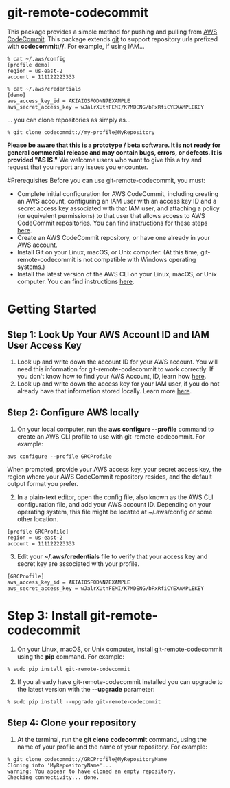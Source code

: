 # git-remote-codecommit

This package provides a simple method for pushing and pulling from [AWS CodeCommit](https://aws.amazon.com/codecommit/). This package extends [git](https://git-scm.com/) to support repository urls prefixed with **codecommit://**. For example, if using IAM...

```
% cat ~/.aws/config
[profile demo]
region = us-east-2
account = 111122223333

% cat ~/.aws/credentials
[demo]
aws_access_key_id = AKIAIOSFODNN7EXAMPLE
aws_secret_access_key = wJalrXUtnFEMI/K7MDENG/bPxRfiCYEXAMPLEKEY
```

... you can clone repositories as simply as...

```
% git clone codecommit://my-profile@MyRepository
```

**Please be aware that this is a prototype / beta software. It is not ready for
general commercial release and may contain bugs, errors, or defects. It is
provided "AS IS."** We welcome users who want to give this a try and request
that you report any issues you encounter.

#Prerequisites
Before you can use git-remote-codecommit, you must:
+ Complete initial configuration for AWS CodeCommit, including creating an AWS account, configuring an IAM user with an access key ID and a secret access key associated with that IAM user, and attaching a policy (or equivalent permissions) to that user that allows access to AWS CodeCommit repositories. You can find instructions for these steps [here](https://docs.aws.amazon.com/codecommit/latest/userguide/setting-up-https-unixes.html#setting-up-https-unixes-account).
+ Create an AWS CodeCommit repository, or have one already in your AWS account.
+ Install Git on your Linux, macOS, or Unix computer. (At this time, git-remote-codecommit is not compatible with Windows operating systems.)
+ Install the latest version of the AWS CLI on your Linux, macOS, or Unix computer. You can find instructions [here](https://docs.aws.amazon.com/cli/latest/userguide/installing.html).



# Getting Started



## Step 1: Look Up Your AWS Account ID and IAM User Access Key

1. Look up and write down the account ID for your AWS account. You will need this information for git-remote-codecommit to work correctly. If you don't know how to find your AWS Account, ID, learn how [here](https://docs.aws.amazon.com/IAM/latest/UserGuide/console_account-alias.html).
2. Look up and write down the access key for your IAM user, if you do not already have that information stored locally. Learn more [here](https://docs.aws.amazon.com/IAM/latest/UserGuide/id_credentials_access-keys.html).

## Step 2: Configure AWS locally

1. On your local computer, run the **aws configure --profile** command to create an AWS CLI profile to use with git-remote-codecommit. For example:
```
aws configure --profile GRCProfile
```
When prompted, provide your AWS access key, your secret access key, the region where your AWS CodeCommit repository resides, and the default output format you prefer.

2. In a plain-text editor, open the config file, also known as the AWS CLI configuration file, and add your AWS account ID. Depending on your operating system, this file might be located at ~/.aws/config or some other location.
```
[profile GRCProfile]
region = us-east-2
account = 111122223333
```

3. Edit your  **~/.aws/credentials** file to verify that your access key and secret key are associated with your profile.
```
[GRCProfile]
aws_access_key_id = AKIAIOSFODNN7EXAMPLE
aws_secret_access_key = wJalrXUtnFEMI/K7MDENG/bPxRfiCYEXAMPLEKEY
```

# Step 3: Install git-remote-codecommit

1. On your Linux, macOS, or Unix computer, install git-remote-codecommit using the  **pip** command. For example:
```
% sudo pip install git-remote-codecommit
```

2. If you already have git-remote-codecommit installed you can upgrade to the latest version with the **--upgrade** parameter:
```
% sudo pip install --upgrade git-remote-codecommit
```

## Step 4: Clone your repository

1. At the terminal, run the **git clone codecommit** command, using the name of your profile and the name of your repository. For example:
```
% git clone codecommit://GRCProfile@MyRepositoryName
Cloning into 'MyRepositoryName'...
warning: You appear to have cloned an empty repository.
Checking connectivity... done.
```

